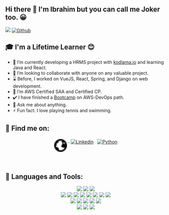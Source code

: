 ## Hi there 👋 I'm Ibrahim but you can call me Joker too. 😀
![](https://visitor-badge.laobi.icu/badge?page_id=jokerinya2013.jokerinya2013) [![Github](https://img.shields.io/github/followers/jokerinya2013?label=Followers&logo=Github)](https://github.com/jokerinya2013)

## 🎓 I'm a Lifetime Learner 😊

- 🔭 I’m currently developing a HRMS project with [kodlama.io](https://kodlama.io) and learning Java and React.
- 👯 I’m looking to collaborate with anyone on any valuable project.
- ⌛ Before, I worked on VueJS, React, Spring, and Django on web development.
- 📜 I’m AWS Certified SAA and Certified CP.
- ✔️ I have finished a [Bootcamp](https://clarusway.com) on AWS-DevOps path. 
- 💬 Ask me about anything.
- ⚡ Fun fact: I love playing tennis and swimming.

## :email: Find me on:

<p align="center">
 <a href="https://hyperlinksoft.com/" target="_blank" rel="noopener noreferrer"> <img src="https://raw.githubusercontent.com/iconic/open-iconic/master/svg/globe.svg" alt="Python" height="40" style="vertical-align:top; margin:4px"> </a>
 <a href="https://www.linkedin.com/in/jokerinya" target="_blank" rel="noopener noreferrer"> <img src="https://cdn.jsdelivr.net/npm/simple-icons@v3/icons/linkedin.svg" alt="Linkedin" height="40" style="vertical-align:top; margin:4px"></a>
 <a href="mailto:sakacibrahim@gmail.com"> <img src="https://cdn.jsdelivr.net/npm/simple-icons@v3/icons/gmail.svg" alt="Python" height="40" style="vertical-align:top; margin:4px"></a> 
</p>
<br />


## 🧰 Languages and Tools:
<p align="center">
<!-- Languages -->
<img src="https://img.shields.io/badge/Java-red?style=for-the-badge&logo=java"></img>
<img src="https://img.shields.io/badge/Python-FFD43B?style=for-the-badge&logo=python&logoColor=306998"></img>
<img src="https://img.shields.io/badge/JavaScript-black?style=for-the-badge&logo=javascript&logoColor=F7DF1E"></img>
<br/>
<!-- Web Development -->
<img src="https://img.shields.io/badge/HTML5-E44D26?style=for-the-badge&logo=html5&logoColor=EBEBEB"></img>
<img src="https://img.shields.io/badge/CSS3-3C99DC?style=for-the-badge&logo=css3&logoColor=white"></img>
<img src="https://img.shields.io/badge/TypeScript-3B779C?style=for-the-badge&logo=typescript&logoColor=white"></img>
<img src="https://img.shields.io/badge/VueJs-green?style=for-the-badge&logo=vuejs&logoColor=white"></img>
<img src="https://img.shields.io/badge/React-3C99DC?style=for-the-badge&logo=react&logoColor=white"></img>
<img src="https://img.shields.io/badge/Jquery-3C99DC?style=for-the-badge&logo=jquery&logoColor=white"></img>
<img src="https://img.shields.io/badge/Bootstrap-553C7B?style=for-the-badge&logo=bootstrap&logoColor=white"></img>
<img src="https://img.shields.io/badge/Wordpress-3C99DC?style=for-the-badge&logo=wordpress&logoColor=white"></img>
<br/>
<!-- AWS DEVOPS -->
<img src="https://img.shields.io/badge/Linux-grey?style=for-the-badge&logo=linux&logoColor=white"></img>
<img src="https://img.shields.io/badge/Docker-grey?style=for-the-badge&logo=docker&logoColor=white"></img>
<img src="https://img.shields.io/badge/Kubernetes-grey?style=for-the-badge&logo=kubernetes&logoColor=white"></img>
<img src="https://img.shields.io/badge/Jenkins-grey?style=for-the-badge&logo=jenkins&logoColor=black"></img>
<img src="https://img.shields.io/badge/AWS-grey?style=for-the-badge&logo=aws&logoColor=black"></img>
<br/>
<!-- Tools -->
<img src="https://img.shields.io/badge/Git-black?style=for-the-badge&logo=git"></img>
<img src="https://img.shields.io/badge/Github-black?style=for-the-badge&logo=github"></img>
<img src="https://img.shields.io/badge/GitLab-black?style=for-the-badge&logo=gitlab"></img>

</p>

<br />


<!-- ## :trophy: My Github Stats:

<div>
<a href="https://readme-stats-cfgj2cxdy.vercel.app/api?username=jokerinya2013&count_private=true&show_icons=true&theme=default">
  <img  align="left" src="https://readme-stats-cfgj2cxdy.vercel.app/api?username=jokerinya2013&count_private=true&show_icons=true&theme=default" />
</a>
<a href="https://readme-stats-cfgj2cxdy.vercel.app/api/top-langs/?username=jokerinya2013&hide=php&theme=default">
  <img align="left" src="https://readme-stats-cfgj2cxdy.vercel.app/api/top-langs/?username=jokerinya2013&hide=php&theme=default" />
</a>
</div> -->



<!-- [website]: https://hyperlinksoft.com/
[linkedin]: https://linkedin.com/in/ibrahimsakaci
[mail]: mailto:sakacibrahim@gmail.com -->
